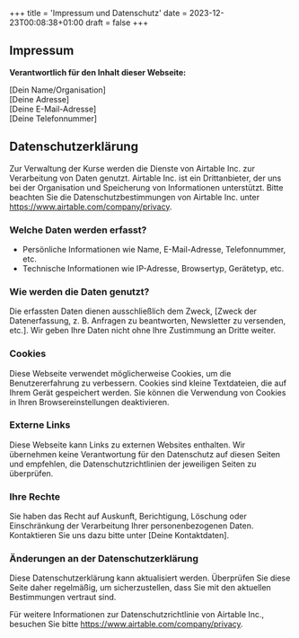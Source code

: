 +++
title = 'Impressum und Datenschutz'
date = 2023-12-23T00:08:38+01:00
draft = false
+++

## Impressum

**Verantwortlich für den Inhalt dieser Webseite:**

\[Dein Name/Organisation\]  
\[Deine Adresse\]  
\[Deine E-Mail-Adresse\]  
\[Deine Telefonnummer\]

## Datenschutzerklärung

Zur Verwaltung der Kurse werden die Dienste von Airtable Inc. zur Verarbeitung von Daten genutzt. Airtable Inc. ist ein Drittanbieter, der uns bei der Organisation und Speicherung von Informationen unterstützt. Bitte beachten Sie die Datenschutzbestimmungen von Airtable Inc. unter <https://www.airtable.com/company/privacy>.

### Welche Daten werden erfasst?

- Persönliche Informationen wie Name, E-Mail-Adresse, Telefonnummer, etc.
- Technische Informationen wie IP-Adresse, Browsertyp, Gerätetyp, etc.

### Wie werden die Daten genutzt?

Die erfassten Daten dienen ausschließlich dem Zweck, \[Zweck der Datenerfassung, z. B. Anfragen zu beantworten, Newsletter zu versenden, etc.\]. Wir geben Ihre Daten nicht ohne Ihre Zustimmung an Dritte weiter.

### Cookies

Diese Webseite verwendet möglicherweise Cookies, um die Benutzererfahrung zu verbessern. Cookies sind kleine Textdateien, die auf Ihrem Gerät gespeichert werden. Sie können die Verwendung von Cookies in Ihren Browsereinstellungen deaktivieren.

### Externe Links

Diese Webseite kann Links zu externen Websites enthalten. Wir übernehmen keine Verantwortung für den Datenschutz auf diesen Seiten und empfehlen, die Datenschutzrichtlinien der jeweiligen Seiten zu überprüfen.

### Ihre Rechte

Sie haben das Recht auf Auskunft, Berichtigung, Löschung oder Einschränkung der Verarbeitung Ihrer personenbezogenen Daten. Kontaktieren Sie uns dazu bitte unter \[Deine Kontaktdaten\].

### Änderungen an der Datenschutzerklärung

Diese Datenschutzerklärung kann aktualisiert werden. Überprüfen Sie diese Seite daher regelmäßig, um sicherzustellen, dass Sie mit den aktuellen Bestimmungen vertraut sind.

Für weitere Informationen zur Datenschutzrichtlinie von Airtable Inc., besuchen Sie bitte <https://www.airtable.com/company/privacy>.

